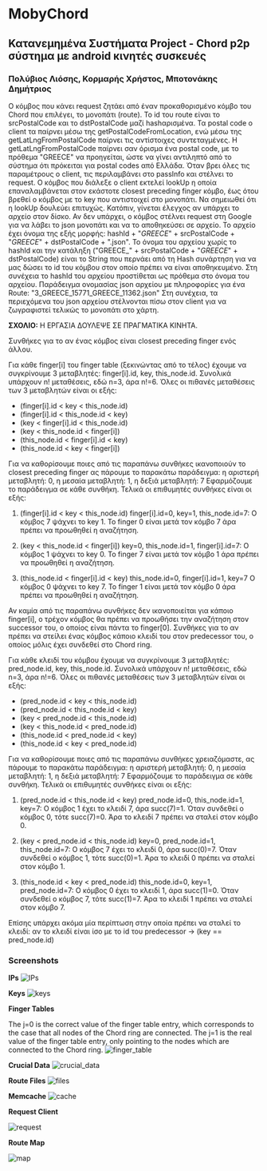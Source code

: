 # MobyChord

## Κατανεμημένα Συστήματα Project - Chord p2p σύστημα με android κινητές συσκευές

### Πολύβιος Λιόσης, Κορμαρής Χρήστος, Μποτονάκης Δημήτριος

Ο κόμβος που κάνει request ζητάει από έναν προκαθορισμένο κόμβο του Chord που επιλέγει, το μονοπάτι (route).
Το id του route είναι το srcPostalCode και το dstPostalCode μαζί hashαρισμένα.
Τα postal code ο client τα παίρνει μέσω της getPostalCodeFromLocation,
ενώ μέσω της getLatLngFromPostalCode παίρνει τις αντίστοιχες συντεταγμένες.
Η getLatLngFromPostalCode παίρνει σαν όρισμα ένα postal code, με το πρόθεμα "GREECE" να προηγείται,
ώστε να γίνει αντιληπτό από το σύστημα ότι πρόκειται για postal codes από Ελλάδα.
Όταν βρει όλες τις παραμέτρους ο client, τις περιλαμβάνει στο passInfo και στέλνει το request.
Ο κόμβος που διάλεξε ο client εκτελεί lookUp η οποία επαναλαμβάνεται στον εκάστοτε closest preceding finger κόμβο,
έως ότου βρεθεί ο κόμβος με το key που αντιστοιχεί στο μονοπάτι. Να σημειωθεί ότι η lookUp δουλεύει επιτυχώς.
Κατόπιν, γίνεται έλεγχος αν υπάρχει το αρχείο στον δίσκο.
Αν δεν υπάρχει, ο κόμβος στέλνει request στη Google για να λάβει το json μονοπάτι και να το αποθηκεύσει
σε αρχείο. To αρχείο έχει όνομα της εξής μορφής: hashId + "_GREECE_" + srcPostalCode + "_GREECE_" + dstPostalCode + ".json".
Το όνομα του αρχείου χωρίς το hashId και την κατάληξη ("GREECE_" + srcPostalCode + "_GREECE_" + dstPostalCode)
είναι το String που περνάει από τη Hash συνάρτηση για να μας δώσει το id του κόμβου στον οποίο πρέπει να είναι αποθηκευμένο.
Στη συνέχεια το hashId του αρχείου προστίθεται ως πρόθεμα στο όνομα του αρχείου.
Παράδειγμα ονομασίας json αρχείου με πληροφορίες για ένα Route: "3_GREECE_15771_GREECE_11362.json"
Στη συνέχεια, τα περιεχόμενα του json αρχείου στέλνονται πίσω στον client για να ζωγραφιστεί τελικώς το μονοπάτι στο χάρτη.

**ΣΧΟΛΙΟ:** Η ΕΡΓΑΣΙΑ ΔΟΥΛΕΨΕ ΣΕ ΠΡΑΓΜΑΤΙΚΑ ΚΙΝΗΤΑ.


Συνθήκες για το αν ένας κόμβος είναι closest preceding finger ενός άλλου.

Για κάθε finger[i] του finger table (ξεκινώντας από το τέλος) έχουμε να συγκρίνουμε 3 μεταβλητές: finger[i].id, key, this_node.id. 
Συνολικά υπάρχουν n! μεταθέσεις, εδώ n=3, άρα n!=6.
Όλες οι πιθανές μεταθέσεις των 3 μεταβλητών είναι οι εξής:

- (finger[i].id < key < this_node.id)
- (finger[i].id < this_node.id < key)
- (key < finger[i].id < this_node.id)
- (key < this_node.id < finger[i])
- (this_node.id < finger[i].id < key)
- (this_node.id < key < finger[i])

Για να καθορίσουμε ποιες από τις παραπάνω συνθήκες ικανοποιούν το closest preceding finger ας πάρουμε το παρακάτω παράδειγμα:
η αριστερή μεταβλητή: 0, η μεσαία μεταβλητή: 1, η δεξιά μεταβλητή: 7
Εφαρμόζουμε το παράδειγμα σε κάθε συνθήκη. Τελικά οι επιθυμητές συνθήκες είναι οι εξής:

1) (finger[i].id < key < this_node.id)
finger[i].id=0, key=1, this_node.id=7:
Ο κόμβος 7 ψάχνει το key 1. Το finger 0 είναι μετά τον κόμβο 7 άρα πρέπει να προωθηθεί η αναζήτηση.

2) (key < this_node.id < finger[i])
key=0, this_node.id=1, finger[i].id=7:
Ο κόμβος 1 ψάχνει το key 0. Το finger 7 είναι μετά τον κόμβο 1 άρα πρέπει να προωθηθεί η αναζήτηση.

3) (this_node.id < finger[i].id < key)
this_node.id=0, finger[i].id=1, key=7
 Ο κόμβος 0 ψάχνει το key 7. Το finger 1 είναι μετά τον κόμβο 0 άρα πρέπει να προωθηθεί η αναζήτηση.

Αν καμία από τις παραπάνω συνθήκες δεν ικανοποιείται για κάποιο finger[i],
ο τρέχον κόμβος θα πρέπει να προωθήσει την αναζήτηση στον successor του, ο οποίος είναι πάντα το finger[0].
Συνθήκες για το αν πρέπει να στείλει ένας κόμβος κάποιο κλειδί του στον predecessor του, ο οποίος μόλις έχει συνδεθεί στο Chord ring.


Για κάθε κλειδί του κόμβου έχουμε να συγκρίνουμε 3 μεταβλητές:
pred_node.id, key, this_node.id. 
Συνολικά υπάρχουν n! μεταθέσεις, εδώ n=3, άρα n!=6.
Όλες οι πιθανές μεταθέσεις των 3 μεταβλητών είναι οι εξής:

- (pred_node.id < key < this_node.id)
- (pred_node.id < this_node.id < key)
- (key < pred_node.id < this_node.id)
- (key < this_node.id < pred_node.id)
- (this_node.id < pred_node.id < key)
- (this_node.id < key < pred_node.id)

Για να καθορίσουμε ποιες από τις παραπάνω συνθήκες χρειαζόμαστε, ας πάρουμε το παρακάτω παράδειγμα:
η αριστερή μεταβλητή: 0, η μεσαία μεταβλητή: 1, η δεξιά μεταβλητή: 7
Εφαρμόζουμε το παράδειγμα σε κάθε συνθήκη. Τελικά οι επιθυμητές συνθήκες είναι οι εξής:

1) (pred_node.id < this_node.id < key)
pred_node.id=0, this_node.id=1, key=7:
Ο κόμβος 1 έχει το κλειδί 7, άρα succ(7)=1. Όταν συνδεθεί ο κόμβος 0, τότε succ(7)=0.
Άρα το κλειδί 7 πρέπει να σταλεί στον κόμβο 0.

2) (key < pred_node.id < this_node.id)
key=0, pred_node.id=1, this_node.id=7:
Ο κόμβος 7 έχει το κλειδί 0, άρα succ(0)=7. Όταν συνδεθεί ο κόμβος 1, τότε succ(0)=1.
Άρα το κλειδί 0 πρέπει να σταλεί στον κόμβο 1.

3) (this_node.id < key < pred_node.id)
this_node.id=0, key=1, pred_node.id=7:
Ο κόμβος 0 έχει το κλειδί 1, άρα succ(1)=0. Όταν συνδεθεί ο κόμβος 7, τότε succ(1)=7.
Άρα το κλειδί 1 πρέπει να σταλεί στον κόμβο 7.

Επίσης υπάρχει ακόμα μία περίπτωση στην οποία πρέπει να σταλεί το κλειδί:
αν το κλειδί είναι ίσο με το id του predecessor -> (key == pred_node.id)


### Screenshots

**IPs**
![IPs](/Screenshots/0_IPS.PNG)

**Keys**
![keys](/Screenshots/1_KEYS.PNG)

**Finger Tables**

The j=0 is the correct value of the finger table entry, which corresponds to the case that all nodes of the Chord ring are connected.
The j=1 is the real value of the finger table entry, only pointing to the nodes which are connected to the Chord ring.
![finger_table](/Screenshots/2_FINGERS.PNG)

**Crucial Data**
![crucial_data](/Screenshots/3_CRUCIAL_DATA.PNG)

**Route Files**
![files](/Screenshots/4_FILES.PNG)

**Memcache**
![cache](/Screenshots/5_CACHE.PNG)

**Request Client**

![request](/Screenshots/request.PNG)

**Route Map**

![map](/Screenshots/map.PNG)
